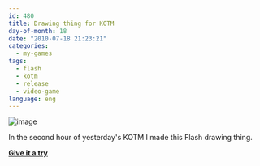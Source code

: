 ```yaml
---
id: 480
title: Drawing thing for KOTM
day-of-month: 18
date: "2010-07-18 21:23:21"
categories:
  - my-games
tags:
  - flash
  - kotm
  - release
  - video-game
language: eng
---
```


![image](/files/2010/07-drawing-thing-for-kotm/drawingscreenshot.png "Drawing thingie for KOTM screenshot")

In the second hour of yesterday's KOTM I made this Flash drawing thing.

[**Give it a try**](//www.agj.cl/files/games/kotmjuly2010.swf)
